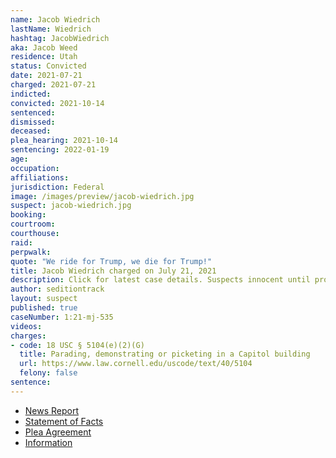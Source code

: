 ```yaml
---
name: Jacob Wiedrich
lastName: Wiedrich
hashtag: JacobWiedrich
aka: Jacob Weed
residence: Utah
status: Convicted
date: 2021-07-21
charged: 2021-07-21
indicted:
convicted: 2021-10-14
sentenced:
dismissed:
deceased:
plea_hearing: 2021-10-14
sentencing: 2022-01-19
age:
occupation:
affiliations:
jurisdiction: Federal
image: /images/preview/jacob-wiedrich.jpg
suspect: jacob-wiedrich.jpg
booking:
courtroom:
courthouse:
raid:
perpwalk:
quote: "We ride for Trump, we die for Trump!"
title: Jacob Wiedrich charged on July 21, 2021
description: Click for latest case details. Suspects innocent until proven guilty.
author: seditiontrack
layout: suspect
published: true
caseNumber: 1:21-mj-535
videos:
charges:
- code: 18 USC § 5104(e)(2)(G)
  title: Parading, demonstrating or picketing in a Capitol building
  url: https://www.law.cornell.edu/uscode/text/40/5104
  felony: false
sentence:
---
```

- [News Report](https://www.sltrib.com/news/2021/08/02/two-more-utahns-arrested/)
- [Statement of Facts](https://www.justice.gov/usao-dc/case-multi-defendant/file/1442611/download)
- [Plea Agreement](https://www.justice.gov/usao-dc/case-multi-defendant/file/1442606/download)
- [Information](https://extremism.gwu.edu/sites/g/files/zaxdzs2191/f/Jacob%20Wiedrich%20Information.pdf)
